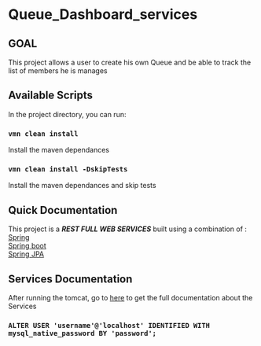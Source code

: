 # Queue_Dashboard_services


## GOAL 
This project allows a user to create his own Queue and be able to track the list of members he is manages

## Available Scripts

In the project directory, you can run:

### `vmn clean install`
Install the maven dependances 

### `vmn clean install -DskipTests`
Install the maven dependances and skip tests

## Quick Documentation
This project is a  _**REST FULL WEB SERVICES**_ built using a combination of : <br> 
[Spring](https://github.com/spring-projects/spring-framework)<br> 
[Spring boot](https://github.com/spring-projects/spring-boot)<br> 
[Spring JPA](https://github.com/spring-projects/spring-data-jpa)

## Services Documentation 
After running the tomcat, go to [here](http://localhost:8080/swagger-ui.html) to get the full documentation about the Services

### `ALTER USER 'username'@'localhost' IDENTIFIED WITH mysql_native_password BY 'password';` 
